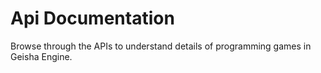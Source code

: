 # Api Documentation
Browse through the APIs to understand details of programming games in Geisha Engine.
